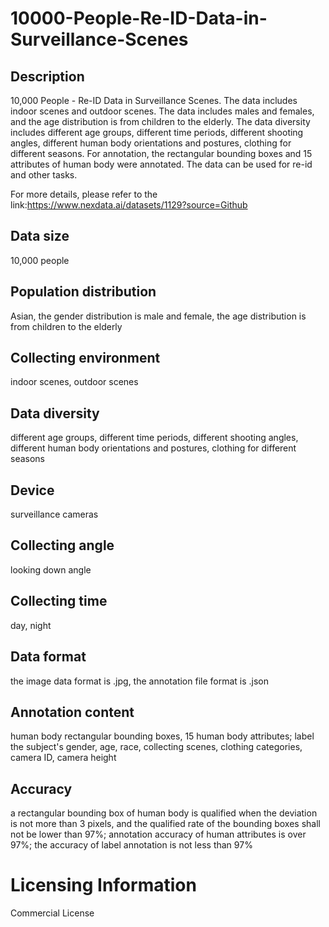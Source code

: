 # 10000-People-Re-ID-Data-in-Surveillance-Scenes


## Description
10,000 People - Re-ID Data in Surveillance Scenes. The data includes indoor scenes and outdoor scenes. The data includes males and females, and the age distribution is from children to the elderly. The data diversity includes different age groups, different time periods, different shooting angles, different human body orientations and postures, clothing for different seasons. For annotation, the rectangular bounding boxes and 15 attributes of human body were annotated. The data can be used for re-id and other tasks.

For more details, please refer to the link:https://www.nexdata.ai/datasets/1129?source=Github


## Data size
10,000 people

## Population distribution
Asian, the gender distribution is male and female, the age distribution is from children to the elderly

## Collecting environment
indoor scenes, outdoor scenes

## Data diversity
different age groups, different time periods, different shooting angles, different human body orientations and postures, clothing for different seasons

## Device
surveillance cameras

## Collecting angle
looking down angle

## Collecting time
day, night

## Data format
the image data format is .jpg, the annotation file format is .json

## Annotation content
human body rectangular bounding boxes, 15 human body attributes; label the subject's gender, age, race, collecting scenes, clothing categories, camera ID, camera height

## Accuracy
a rectangular bounding box of human body is qualified when the deviation is not more than 3 pixels, and the qualified rate of the bounding boxes shall not be lower than 97%; annotation accuracy of human attributes is over 97%; the accuracy of label annotation is not less than 97%

# Licensing Information
Commercial License
